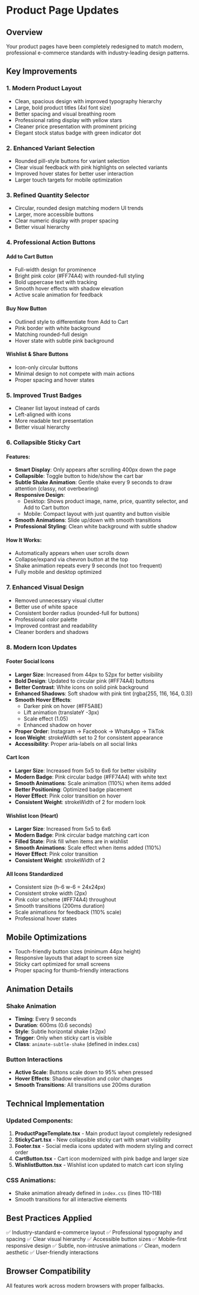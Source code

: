 # Product Page Updates

## Overview
Your product pages have been completely redesigned to match modern, professional e-commerce standards with industry-leading design patterns.

## Key Improvements

### 1. **Modern Product Layout**
- Clean, spacious design with improved typography hierarchy
- Large, bold product titles (4xl font size)
- Better spacing and visual breathing room
- Professional rating display with yellow stars
- Cleaner price presentation with prominent pricing
- Elegant stock status badge with green indicator dot

### 2. **Enhanced Variant Selection**
- Rounded pill-style buttons for variant selection
- Clear visual feedback with pink highlights on selected variants
- Improved hover states for better user interaction
- Larger touch targets for mobile optimization

### 3. **Refined Quantity Selector**
- Circular, rounded design matching modern UI trends
- Larger, more accessible buttons
- Clear numeric display with proper spacing
- Better visual hierarchy

### 4. **Professional Action Buttons**

#### Add to Cart Button
- Full-width design for prominence
- Bright pink color (#FF74A4) with rounded-full styling
- Bold uppercase text with tracking
- Smooth hover effects with shadow elevation
- Active scale animation for feedback

#### Buy Now Button
- Outlined style to differentiate from Add to Cart
- Pink border with white background
- Matching rounded-full design
- Hover state with subtle pink background

#### Wishlist & Share Buttons
- Icon-only circular buttons
- Minimal design to not compete with main actions
- Proper spacing and hover states

### 5. **Improved Trust Badges**
- Cleaner list layout instead of cards
- Left-aligned with icons
- More readable text presentation
- Better visual hierarchy

### 6. **Collapsible Sticky Cart**

#### Features:
- **Smart Display**: Only appears after scrolling 400px down the page
- **Collapsible**: Toggle button to hide/show the cart bar
- **Subtle Shake Animation**: Gentle shake every 9 seconds to draw attention (classy, not overbearing)
- **Responsive Design**:
  - Desktop: Shows product image, name, price, quantity selector, and Add to Cart button
  - Mobile: Compact layout with just quantity and button visible
- **Smooth Animations**: Slide up/down with smooth transitions
- **Professional Styling**: Clean white background with subtle shadow

#### How It Works:
- Automatically appears when user scrolls down
- Collapse/expand via chevron button at the top
- Shake animation repeats every 9 seconds (not too frequent)
- Fully mobile and desktop optimized

### 7. **Enhanced Visual Design**
- Removed unnecessary visual clutter
- Better use of white space
- Consistent border radius (rounded-full for buttons)
- Professional color palette
- Improved contrast and readability
- Cleaner borders and shadows

### 8. **Modern Icon Updates**

#### Footer Social Icons
- **Larger Size**: Increased from 44px to 52px for better visibility
- **Bold Design**: Updated to circular pink (#FF74A4) buttons
- **Better Contrast**: White icons on solid pink background
- **Enhanced Shadows**: Soft shadow with pink tint (rgba(255, 116, 164, 0.3))
- **Smooth Hover Effects**:
  - Darker pink on hover (#FF5A8E)
  - Lift animation (translateY -3px)
  - Scale effect (1.05)
  - Enhanced shadow on hover
- **Proper Order**: Instagram → Facebook → WhatsApp → TikTok
- **Icon Weight**: strokeWidth set to 2 for consistent appearance
- **Accessibility**: Proper aria-labels on all social links

#### Cart Icon
- **Larger Size**: Increased from 5x5 to 6x6 for better visibility
- **Modern Badge**: Pink circular badge (#FF74A4) with white text
- **Smooth Animations**: Scale animation (110%) when items added
- **Better Positioning**: Optimized badge placement
- **Hover Effect**: Pink color transition on hover
- **Consistent Weight**: strokeWidth of 2 for modern look

#### Wishlist Icon (Heart)
- **Larger Size**: Increased from 5x5 to 6x6
- **Modern Badge**: Pink circular badge matching cart icon
- **Filled State**: Pink fill when items are in wishlist
- **Smooth Animations**: Scale effect when items added (110%)
- **Hover Effect**: Pink color transition
- **Consistent Weight**: strokeWidth of 2

#### All Icons Standardized
- Consistent size (h-6 w-6 = 24x24px)
- Consistent stroke width (2px)
- Pink color scheme (#FF74A4) throughout
- Smooth transitions (200ms duration)
- Scale animations for feedback (110% scale)
- Professional hover states

## Mobile Optimizations
- Touch-friendly button sizes (minimum 44px height)
- Responsive layouts that adapt to screen size
- Sticky cart optimized for small screens
- Proper spacing for thumb-friendly interactions

## Animation Details

### Shake Animation
- **Timing**: Every 9 seconds
- **Duration**: 600ms (0.6 seconds)
- **Style**: Subtle horizontal shake (±2px)
- **Trigger**: Only when sticky cart is visible
- **Class**: `animate-subtle-shake` (defined in index.css)

### Button Interactions
- **Active Scale**: Buttons scale down to 95% when pressed
- **Hover Effects**: Shadow elevation and color changes
- **Smooth Transitions**: All transitions use 200ms duration

## Technical Implementation

### Updated Components:
1. **ProductPageTemplate.tsx** - Main product layout completely redesigned
2. **StickyCart.tsx** - New collapsible sticky cart with smart visibility
3. **Footer.tsx** - Social media icons updated with modern styling and correct order
4. **CartButton.tsx** - Cart icon modernized with pink badge and larger size
5. **WishlistButton.tsx** - Wishlist icon updated to match cart icon styling

### CSS Animations:
- Shake animation already defined in `index.css` (lines 110-118)
- Smooth transitions for all interactive elements

## Best Practices Applied
✅ Industry-standard e-commerce layout
✅ Professional typography and spacing
✅ Clear visual hierarchy
✅ Accessible button sizes
✅ Mobile-first responsive design
✅ Subtle, non-intrusive animations
✅ Clean, modern aesthetic
✅ User-friendly interactions

## Browser Compatibility
All features work across modern browsers with proper fallbacks.

